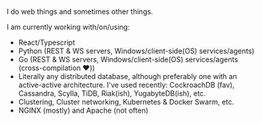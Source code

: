 I do web things and sometimes other things.

I am currently working with/on/using:
- React/Typescript
- Python (REST & WS servers, Windows/client-side(OS) services/agents)
- Go (REST & WS servers, Windows/client-side(OS) services/agents (cross-compilation ❤️))
- Literally any distributed database, although preferably one with an active-active architecture. I've used recently: CockroachDB (fav), Cassandra, Scylla, TiDB, Riak(ish), YugabyteDB(ish), etc.
- Clustering, Cluster networking, Kubernetes & Docker Swarm, etc.
- NGINX (mostly) and Apache (not often)
